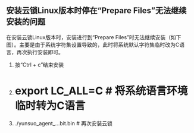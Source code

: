 ## 安装云锁Linux版本时停在“Prepare Files”无法继续安装的问题

在安装云锁Linux版本时，安装进行到“Prepare Files”时无法继续安装（如下图）。主要是由于系统字符集设置导致的，此时将系统默认字符集临时改为C语言，再次执行安装即可。

1.  按“Ctrl + c”结束安装
2.  # export LC_ALL=C # 将系统语言环境临时转为C语言
3.  ./yunsuo_agent_...bit.bin # 再次安装云锁